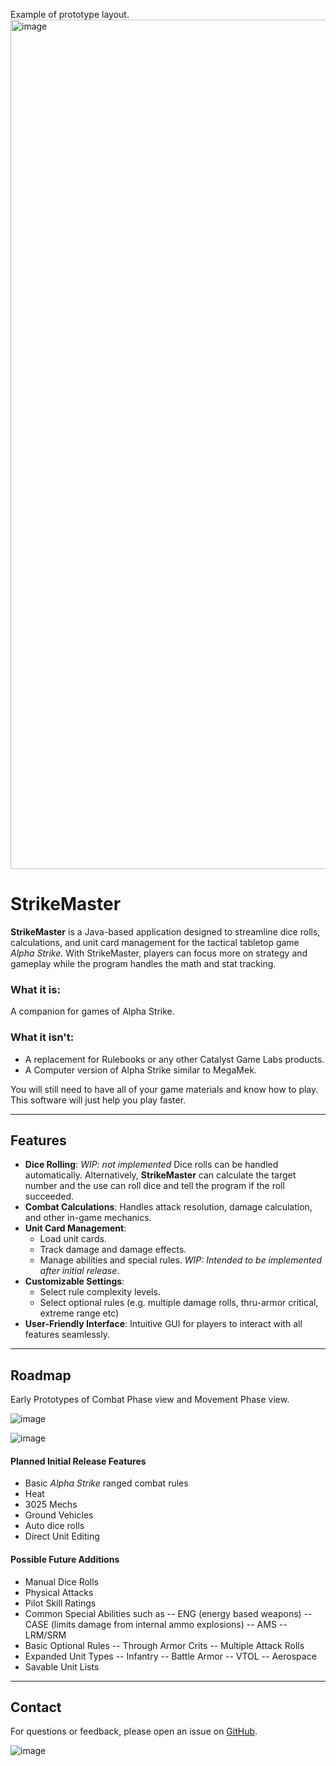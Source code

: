 
Example of prototype layout.
<img width="1359" alt="image" src="https://github.com/user-attachments/assets/8bfd5a12-d1a0-43fe-bac5-e4b94197c584" />

# StrikeMaster

**StrikeMaster** is a Java-based application designed to streamline dice rolls, calculations, and unit card management for the tactical tabletop game *Alpha Strike*. With StrikeMaster, players can focus more on strategy and gameplay while the program handles the math and stat tracking.

### What it is:
A companion for games of Alpha Strike. 

### What it isn't:
- A replacement for Rulebooks or any other Catalyst Game Labs products.
- A Computer version of Alpha Strike similar to MegaMek.
   
You will still need to have all of your game materials and know how to play. This software will just help you play faster.

---

## Features

- **Dice Rolling**: *WIP: not implemented* Dice rolls can be handled automatically. Alternatively, **StrikeMaster** can calculate the target number and the use can roll dice and tell the program if the roll succeeded.
- **Combat Calculations**: Handles attack resolution, damage calculation, and other in-game mechanics.
- **Unit Card Management**:
  - Load unit cards.
  - Track damage and damage effects.
  - Manage abilities and special rules. *WIP: Intended to be implemented after initial release*.
- **Customizable Settings**:
  - Select rule complexity levels.
  - Select optional rules (e.g. multiple damage rolls, thru-armor critical, extreme range etc)
- **User-Friendly Interface**: Intuitive GUI for players to interact with all features seamlessly.

---

## Roadmap
Early Prototypes of Combat Phase view and Movement Phase view.

![image](https://github.com/user-attachments/assets/a44b7436-d7dc-40c7-93f6-513357b757d5)

![image](https://github.com/user-attachments/assets/11187b40-1108-4958-ac6f-10690ade19e2)


#### Planned Initial Release Features
- Basic *Alpha Strike* ranged combat rules
- Heat
- 3025 Mechs
- Ground Vehicles
- Auto dice rolls
- Direct Unit Editing

#### Possible Future Additions
- Manual Dice Rolls
- Physical Attacks
- Pilot Skill Ratings
- Common Special Abilities such as
  -- ENG (energy based weapons)
  -- CASE (limits damage from internal ammo explosions)
  -- AMS
  -- LRM/SRM
- Basic Optional Rules
-- Through Armor Crits
-- Multiple Attack Rolls
- Expanded Unit Types
-- Infantry
-- Battle Armor
-- VTOL
-- Aerospace
- Savable Unit Lists

---

## Contact

For questions or feedback, please open an issue on [GitHub](https://github.com/russcraftscode/strikemaster/issues).

![image](https://github.com/user-attachments/assets/1d2078d6-6709-42b2-89e5-528505589ec9)

